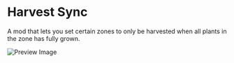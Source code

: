 # Harvest Sync

A mod that lets you set certain zones to only be harvested when all plants in the zone has fully grown.

![Preview Image](https://i.imgur.com/Uz0Pv6X.png)